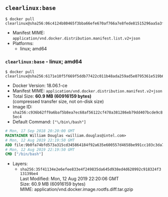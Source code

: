## `clearlinux:base`

```console
$ docker pull clearlinux@sha256:06c4124b80465f3bba66efe670af766a7e8fede81515296aa5a3f08ef1493643
```

-	Manifest MIME: `application/vnd.docker.distribution.manifest.list.v2+json`
-	Platforms:
	-	linux; amd64

### `clearlinux:base` - linux; amd64

```console
$ docker pull clearlinux@sha256:6171e10f5f669f5ddb77422c011b48ada259ad5e0795361e519b63187f933b06
```

-	Docker Version: 18.06.1-ce
-	Manifest MIME: `application/vnd.docker.distribution.manifest.v2+json`
-	Total Size: **60.9 MB (60916159 bytes)**  
	(compressed transfer size, not on-disk size)
-	Image ID: `sha256:c936b62ff9a6baf5b8ea7ec68af56122cf478a381286eb79dd407bcde9c85ec4`
-	Default Command: `["\/bin\/bash"]`

```dockerfile
# Mon, 17 Sep 2018 20:20:00 GMT
MAINTAINER William Douglas <william.douglas@intel.com>
# Mon, 12 Aug 2019 22:19:50 GMT
ADD file:9b0fa74bfd573a315cd345864184f92a635e600557d4658be991cc103c3da71f in / 
# Mon, 12 Aug 2019 22:19:50 GMT
CMD ["/bin/bash"]
```

-	Layers:
	-	`sha256:35f41134e2e6efee833e4f249835da645d938ed4d620992c918324f313139be4`  
		Last Modified: Mon, 12 Aug 2019 22:20:06 GMT  
		Size: 60.9 MB (60916159 bytes)  
		MIME: application/vnd.docker.image.rootfs.diff.tar.gzip
